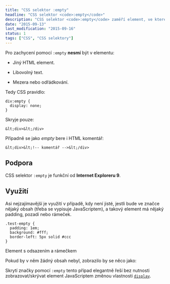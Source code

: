 ```yaml
---
title: "CSS selektor :empty"
headline: "CSS selektor <code>:empty</code>"
description: "CSS selektor <code>:empty</code> zaměří element, ve kterém vůbec nic není."
date: "2015-09-13"
last_modification: "2015-09-16"
status: 1
tags: ["CSS", "CSS selektory"]
---
```


Pro zachycení pomocí `:empty` **nesmí** být v elementu:

  - Jiný HTML element.

  - Libovolný text.

  - Mezera nebo odřádkování.

Tedy CSS pravidlo:

```
div:empty {
  display: none;
}
```

Skryje pouze:

```
&lt;div>&lt;/div>
```

Případně se jako *empty* bere i HTML komentář:

```
&lt;div>&lt;!-- komentář -->&lt;/div>
```

## Podpora

CSS selektor `:empty` je funkční od **Internet Exploreru 9**.

## Využití

Asi nejzajímavější je využití v případě, kdy není jisté, jestli bude ve značce nějaký obsah (třeba se vypisuje JavaScriptem), a takový element má nějaký padding, pozadí nebo rámeček.

    .test-empty {
      padding: 1em;
      background: #fff;
      border-left: 5px solid #ccc
    }
  
  Element s odsazením a rámečkem

Pokud by v něm žádný obsah nebyl, zobrazilo by se něco jako:

Skrytí značky pomocí `:empty` tento případ elegantně řeší bez nutnosti zobrazovat/skrývat element JavaScriptem změnou vlastnosti [`display`](/display).